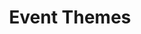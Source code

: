 ---
#######################
## To keep any param unused, just leave its value as empty. Nothing after the : for the param
#######################
########################
# Required params for each section
name: agenda # id of the section used for id'ing the section in classes
is_active: "yes"
title: "Event Themes"
subtitle:
text:
bg_color: # please use hex values
bg_image: "/assets/images/back_sec_five.png" # please save images in assets folder. Prepend with a / eg. /assets/images..
has_fetched_data: "yes"
is_event_data: "yes"
#################################
css_classes_fetched_row: "my-5 row row-cols-sm-1 row-cols-md-3"
css_classes_fetched_col: "my-3 text-center"
# Container and grid classes
css_classes_container: "container pt-5 pb-5"
css_classes_row: "row"
# Classes for grid columns
css_classes_col_one: "col-sm-12"
#################################
# CSS classes for the params above
css_classes_title: "fw-bold display-3 text-white"
---